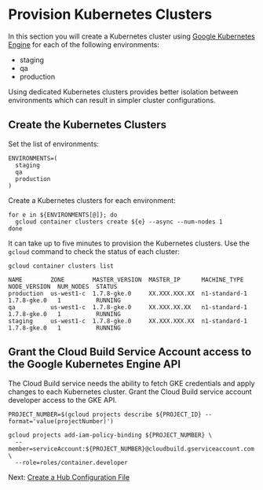 # Provision Kubernetes Clusters

In this section you will create a Kubernetes cluster using [Google Kubernetes Engine](https://cloud.google.com/kubernetes-engine) for each of the following environments:

* staging
* qa
* production

Using dedicated Kubernetes clusters provides better isolation between environments which can result in simpler cluster configurations.

## Create the Kubernetes Clusters

Set the list of environments:

```
ENVIRONMENTS=(
  staging
  qa
  production
)
```

Create a Kubernetes clusters for each environment:

```
for e in ${ENVIRONMENTS[@]}; do
  gcloud container clusters create ${e} --async --num-nodes 1
done
```

It can take up to five minutes to provision the Kubernetes clusters. Use the `gcloud` command to check the status of each cluster:

```
gcloud container clusters list
```
```
NAME        ZONE        MASTER_VERSION  MASTER_IP      MACHINE_TYPE   NODE_VERSION  NUM_NODES  STATUS
production  us-west1-c  1.7.8-gke.0     XX.XXX.XXX.XX  n1-standard-1  1.7.8-gke.0   1          RUNNING
qa          us-west1-c  1.7.8-gke.0     XX.XXX.XX.XX   n1-standard-1  1.7.8-gke.0   1          RUNNING
staging     us-west1-c  1.7.8-gke.0     XX.XXX.XXX.XX  n1-standard-1  1.7.8-gke.0   1          RUNNING
```

## Grant the Cloud Build Service Account access to the Google Kubernetes Engine API

The Cloud Build service needs the ability to fetch GKE credentials and apply changes to each Kubernetes cluster. Grant the Cloud Build service account developer access to the GKE API.

```
PROJECT_NUMBER=$(gcloud projects describe ${PROJECT_ID} --format='value(projectNumber)')
```

```
gcloud projects add-iam-policy-binding ${PROJECT_NUMBER} \
  --member=serviceAccount:${PROJECT_NUMBER}@cloudbuild.gserviceaccount.com \
  --role=roles/container.developer
```

Next: [Create a Hub Configuration File](hub-configuration-file.md)
